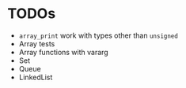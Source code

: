 # TODOs

 - ```array_print``` work with types other than ```unsigned```
 - Array tests
 - Array functions with vararg
 - Set
 - Queue
 - LinkedList
